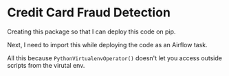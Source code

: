 # Credit Card Fraud Detection

Creating this package so that I can deploy this code on pip.

Next, I need to import this while deploying the code as an Airflow task.

All this because `PythonVirtualenvOperator()` doesn't let you access outside scripts from the virutal env.



<!-- pypi-AgENdGVzdC5weXBpLm9yZwIkZGY2MTA2NDUtY2YyYS00OWQwLThhNjUtYzQwYmExODA3ZDQxAAIqWzMsImVlNjI3NWY3LTFmOTYtNDk2MC1hNDdmLWY1NDQwZjQxMTQzYiJdAAAGIKMFllh8OpDvUtg2YgGm9Ndzs8AQ5hEGb-pDU1A8oNUT -->